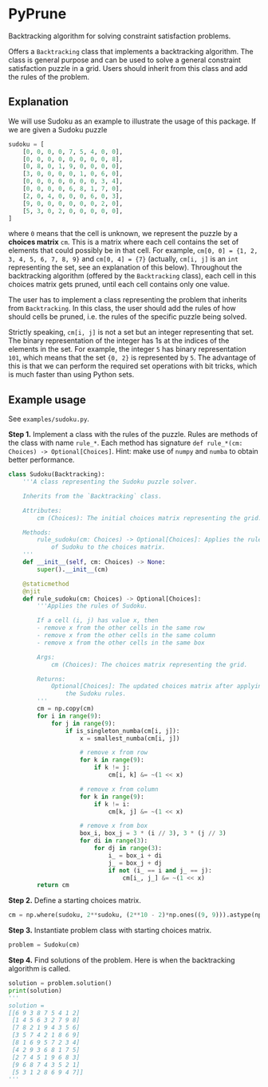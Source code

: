# PyPrune
Backtracking algorithm for solving constraint satisfaction problems.

Offers a `Backtracking` class that implements a backtracking algorithm. The class is general purpose and can be used to solve a general constraint satisfaction puzzle in a grid. Users should inherit from this class and add the rules of the problem.

## Explanation
We will use Sudoku as an example to illustrate the usage of this package. If we are given a Sudoku puzzle
```python
sudoku = [
    [0, 0, 0, 0, 7, 5, 4, 0, 0],
    [0, 0, 0, 0, 0, 0, 0, 0, 8],
    [0, 8, 0, 1, 9, 0, 0, 0, 0],
    [3, 0, 0, 0, 0, 1, 0, 6, 0],
    [0, 0, 0, 0, 0, 0, 0, 3, 4],
    [0, 0, 0, 0, 6, 8, 1, 7, 0],
    [2, 0, 4, 0, 0, 0, 6, 0, 3],
    [9, 0, 0, 0, 0, 0, 0, 2, 0],
    [5, 3, 0, 2, 0, 0, 0, 0, 0],
]
```
where `0` means that the cell is unknown, we represent the puzzle by a **choices matrix** `cm`. This is a matrix where each cell contains the set of elements that could possibly be in that cell. For example, `cm[0, 0] = {1, 2, 3, 4, 5, 6, 7, 8, 9}` and `cm[0, 4] = {7}` (actually, `cm[i, j]` is an `int` representing the set, see an explanation of this below). Throughout the backtracking algorithm (offered by the `Backtracking` class), each cell in this choices matrix gets pruned, until each cell contains only one value.

The user has to implement a class representing the problem that inherits from `Backtracking`. In this class, the user should add the rules of how should cells be pruned, i.e. the rules of the specific puzzle being solved.

Strictly speaking, `cm[i, j]` is not a set but an integer representing that set. The binary representation of the integer has 1s at the indices of the elements in the set. For example, the integer `5` has binary representation `101`, which means that the set `{0, 2}` is represented by `5`. The advantage of this is that we can perform the required set operations with bit tricks, which is much faster than using Python sets.

## Example usage

See `examples/sudoku.py`.

**Step 1.** Implement a class with the rules of the puzzle. Rules are methods of the class with name `rule_*`. Each method has signature `def rule_*(cm: Choices) -> Optional[Choices]`. Hint: make use of `numpy` and `numba` to obtain better performance.
```python
class Sudoku(Backtracking):
    '''A class representing the Sudoku puzzle solver.

    Inherits from the `Backtracking` class.

    Attributes:
        cm (Choices): The initial choices matrix representing the grid.

    Methods:
        rule_sudoku(cm: Choices) -> Optional[Choices]: Applies the rules
            of Sudoku to the choices matrix.
    '''
    def __init__(self, cm: Choices) -> None:
        super().__init__(cm)

    @staticmethod
    @njit
    def rule_sudoku(cm: Choices) -> Optional[Choices]:
        '''Applies the rules of Sudoku.

        If a cell (i, j) has value x, then
        - remove x from the other cells in the same row
        - remove x from the other cells in the same column
        - remove x from the other cells in the same box

        Args:
            cm (Choices): The choices matrix representing the grid.

        Returns:
            Optional[Choices]: The updated choices matrix after applying
                the Sudoku rules.
        '''
        cm = np.copy(cm)
        for i in range(9):
            for j in range(9):
                if is_singleton_numba(cm[i, j]):
                    x = smallest_numba(cm[i, j])

                    # remove x from row
                    for k in range(9):
                        if k != j:
                            cm[i, k] &= ~(1 << x)

                    # remove x from column
                    for k in range(9):
                        if k != i:
                            cm[k, j] &= ~(1 << x)

                    # remove x from box
                    box_i, box_j = 3 * (i // 3), 3 * (j // 3)
                    for di in range(3):
                        for dj in range(3):
                            i_ = box_i + di
                            j_ = box_j + dj
                            if not (i_ == i and j_ == j):
                                cm[i_, j_] &= ~(1 << x)
        return cm
```


**Step 2.** Define a starting choices matrix.
```python
cm = np.where(sudoku, 2**sudoku, (2**10 - 2)*np.ones((9, 9))).astype(np.uint32)
```

**Step 3.** Instantiate problem class with starting choices matrix.
```python
problem = Sudoku(cm)
```

**Step 4.** Find solutions of the problem. Here is when the backtracking algorithm is called.
```python
solution = problem.solution()
print(solution)
'''
solution =
[[6 9 3 8 7 5 4 1 2]
 [1 4 5 6 3 2 7 9 8]
 [7 8 2 1 9 4 3 5 6]
 [3 5 7 4 2 1 8 6 9]
 [8 1 6 9 5 7 2 3 4]
 [4 2 9 3 6 8 1 7 5]
 [2 7 4 5 1 9 6 8 3]
 [9 6 8 7 4 3 5 2 1]
 [5 3 1 2 8 6 9 4 7]]
'''
```
